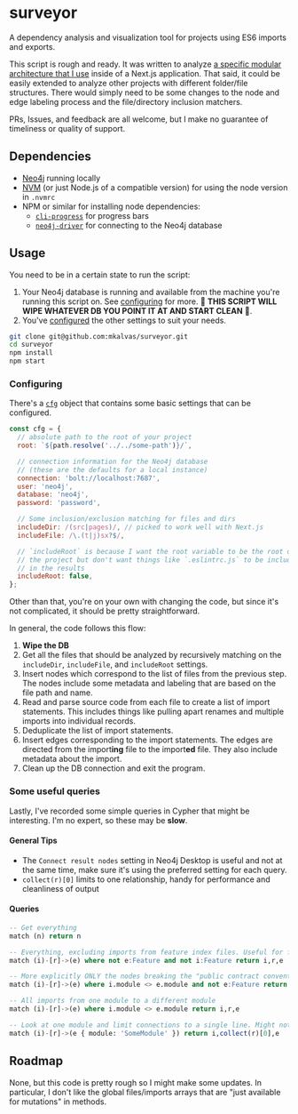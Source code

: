 # surveyor

A dependency analysis and visualization tool for projects using ES6 imports and exports.

This script is rough and ready. It was written to analyze [a specific modular architecture that I use](https://mkalvas.com/blog/code-organization) inside of a Next.js application. That said, it could be easily extended to analyze other projects with different folder/file structures. There would simply need to be some changes to the node and edge labeling process and the file/directory inclusion matchers.

PRs, Issues, and feedback are all welcome, but I make no guarantee of timeliness or quality of support.

## Dependencies

- [Neo4j](https://neo4j.com) running locally
- [NVM](https://github.com/nvm-sh/nvm) (or just Node.js of a compatible version) for using the node version in `.nvmrc`
- NPM or similar for installing node dependencies:
  - [`cli-progress`](https://github.com/npkgz/cli-progress) for progress bars
  - [`neo4j-driver`](https://github.com/neo4j/neo4j-javascript-driver) for connecting to the Neo4j database

## Usage

You need to be in a certain state to run the script:

1. Your Neo4j database is running and available from the machine you're running this script on. See [configuring](#configuring) for more. 🚨 **THIS SCRIPT WILL WIPE WHATEVER DB YOU POINT IT AT AND START CLEAN** 🚨.
2. You've [configured](#configuring) the other settings to suit your needs.

```sh
git clone git@github.com:mkalvas/surveyor.git
cd surveyor
npm install
npm start
```

### Configuring

There's a [`cfg`](./index.js#L7) object that contains some basic settings that can be configured.

```js
const cfg = {
  // absolute path to the root of your project
  root: `${path.resolve('../../some-path')}/`,

  // connection information for the Neo4j database
  // (these are the defaults for a local instance)
  connection: 'bolt://localhost:7687',
  user: 'neo4j',
  database: 'neo4j',
  password: 'password',

  // Some inclusion/exclusion matching for files and dirs
  includeDir: /(src|pages)/, // picked to work well with Next.js
  includeFile: /\.(t|j)sx?$/,

  // `includeRoot` is because I want the root variable to be the root of
  // the project but don't want things like `.eslintrc.js` to be included
  // in the results
  includeRoot: false,
};
```

Other than that, you're on your own with changing the code, but since it's not complicated, it should be pretty straightforward.

In general, the code follows this flow:

1. **Wipe the DB**
2. Get all the files that should be analyzed by recursively matching on the `includeDir`, `includeFile`, and `includeRoot` settings.
3. Insert nodes which correspond to the list of files from the previous step. The nodes include some metadata and labeling that are based on the file path and name.
4. Read and parse source code from each file to create a list of import statements. This includes things like pulling apart renames and multiple imports into individual records.
5. Deduplicate the list of import statements.
6. Insert edges corresponding to the import statements. The edges are directed from the import**ing** file to the import**ed** file. They also include metadata about the import.
7. Clean up the DB connection and exit the program.

### Some useful queries

Lastly, I've recorded some simple queries in Cypher that might be interesting. I'm no expert, so these may be **slow**.

#### General Tips

- The `Connect result nodes` setting in Neo4j Desktop is useful and not at the same time, make sure it's using the preferred setting for each query.
- `collect(r)[0]` limits to one relationship, handy for performance and cleanliness of output

#### Queries

```sql
-- Get everything
match (n) return n

-- Everything, excluding imports from feature index files. Useful for finding imports that are breaking the "public feature contract convention". Coloring the nodes in Neo4j Desktop based on module labels is a great way to see this. This shows module cohesion and coupling really well.
match (i)-[r]->(e) where not e:Feature and not i:Feature return i,r,e

-- More explicitly ONLY the nodes breaking the "public contract convention"
match (i)-[r]->(e) where i.module <> e.module and not e:Feature return i,r,e

-- All imports from one module to a different module
match (i)-[r]->(e) where i.module <> e.module return i,r,e

-- Look at one module and limit connections to a single line. Might not find orphaned nodes in that module though with the way this is queried.
match (i)-[r]->(e { module: 'SomeModule' }) return i,collect(r)[0],e
```

## Roadmap

None, but this code is pretty rough so I might make some updates. In particular, I don't like the global files/imports arrays that are "just available for mutations" in methods.
